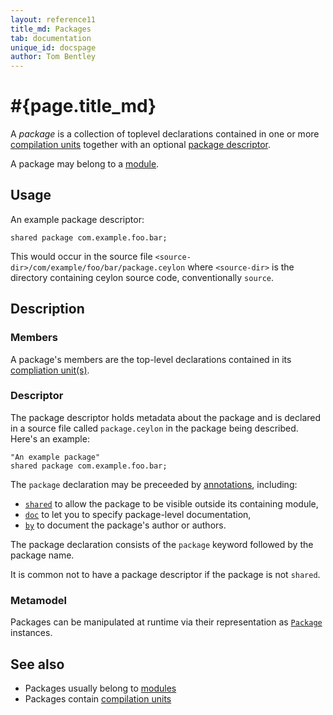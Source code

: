 ```yaml
---
layout: reference11
title_md: Packages
tab: documentation
unique_id: docspage
author: Tom Bentley
---
```


# #{page.title_md}

A *package* is a collection of toplevel declarations contained 
in one or more [compilation units](../compilation-unit) together 
with an optional [package descriptor](#descriptor).

A package may belong to a [module](../module).

## Usage 

An example package descriptor:

<!-- check:none -->
<!-- try: -->
    shared package com.example.foo.bar;

This would occur in the source file 
`<source-dir>/com/example/foo/bar/package.ceylon` where 
`<source-dir>` is the directory containing ceylon source code, 
conventionally `source`.

## Description

### Members

A package's members are the top-level declarations contained 
in its [compliation unit(s)](../compilation-unit).

### Descriptor

The 
package descriptor
holds metadata about the package and is declared in a source 
file called `package.ceylon` in the package being described. 
Here's an example:

<!-- check:none -->
<!-- try: -->
    "An example package"
    shared package com.example.foo.bar;
    
The `package` declaration may be preceeded by [annotations](../annotation), 
including:

* [`shared`](#{site.urls.apidoc_current}/index.html#shared) to allow the 
  package to be visible outside its containing module,
* [`doc`](#{site.urls.apidoc_current}/index.html#doc) 
  to let you to specify package-level documentation,
* [`by`](#{site.urls.apidoc_current}/index.html#by) 
  to document the package's author or authors. 

The package declaration consists of the `package` keyword 
followed by the package name.

It is common not to have a package descriptor if the package 
is not `shared`.

### Metamodel

Packages can be manipulated at runtime via their representation as
[`Package`](#{site.urls.apidoc_current}/meta/declaration/Package.type.html) instances. 


## See also

* Packages usually belong to [modules](../module)
* Packages contain [compilation units](../compilation-unit)
